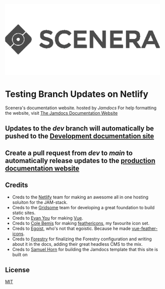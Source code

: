 
# ![SceneraLogo](https://github.com/Scenerainc/Documentation-Website/blob/dev/src/assets/img/logo-dark.svg)

# Testing Branch Updates on Netlify # 

Scenera's documentation website. hosted by *Jamdocs*
For help formatting the website, visit [The Jamdocs Documentation Website](https://jamdocs.netlify.app/)

## Updates to the *dev* branch will automatically be pushed to the [Development documentation site](https://dev-docs-scenera.netlify.app/)
## Create a pull request from *dev* to *main* to automatically release updates to the [production documentation website](https://docs.scenera.live/)


## Credits

* Creds to the [Netlify](https://www.netlify.com/) team for making an awesome all in one hosting soluiton for the JAM-stack.
* Creds to the [Gridsome](https://gridsome.org/) team for developing a great foundation to build static sites.
* Creds to [Evan You](https://twitter.com/youyuxi) for making [Vue](https://vuejs.org/).
* Creds to [Cole Bemis](https://twitter.com/colebemis) for making [feathericons](https://feathericons.com/), my favourite icon set.
* Creds to [Egoist](https://github.com/egoist), who's not that egoistic. Because he made [vue-feather-icons](https://github.com/egoist/vue-feather-icons).
* Creds to [Forestry](https://forestry.io/) for finalizing the Forestry configuration and writing about it in the docs, adding their great headless CMS to the mix.
* Creds to [Samuel Horn](https://github.com/samuelhorn/jamdocs) for building the Jamdocs template that this site is built on 

## License

[MIT](https://github.com/samuelhorn/jamdocs/blob/master/LICENSE)

